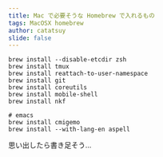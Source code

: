 ```yaml
---
title: Mac で必要そうな Homebrew で入れるもの
tags: MacOSX homebrew
author: catatsuy
slide: false
---
```

    brew install --disable-etcdir zsh
    brew install tmux
    brew install reattach-to-user-namespace
    brew install git
    brew install coreutils
    brew install mobile-shell
    brew install nkf
    
    # emacs
    brew install cmigemo
    brew install --with-lang-en aspell

思い出したら書き足そう…

